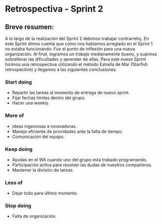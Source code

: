# Retrospectiva - Sprint 2

## Breve resumen:

A lo largo de la realización del Sprint 2 debimos  trabajar contrarreloj. En este Sprint dimos cuenta que cómo nos habíamos arreglado en el Sprint 1 no estaba funcionando. Fue el punto de inflexión para una nueva organización. Al final, logramos un trabajo medianamente bueno, y supimos sobrellevar las dificultades y aprender de ellas. Para este nuevo Sprint hicimos una retrospectiva utilizando el método Estrella de Mar (Starfish retrospective) y llegamos a las siguientes conclusiones:


### Start doing

 - Repartir las tareas al momento de entrega de nuevo sprint.
 - Fijar fechas limites dentro del grupo.
 - Hacer una weekly.
 

### More of

 - Ideas ingeniosas e innovadoras.
 - Manejo eficiente de prioridades ante la falta de tiempo.
 - Comunicación del equipo.


### Keep doing

- Ayudas en el WA cuando uno del grupo esta trabado programando.
- Participación activa para resolver las dudas de nuestros compañeros. 
- Mantener la división de tareas.


### Less of

- Dejar todo para último momento.


### Stop doing

- Falta de organización.

